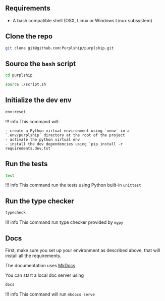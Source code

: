 ## Requirements

- A bash compatible shell (OSX, Linux or Windows Linux subsystem)

## Clone the repo

```bash
git clone git@github.com:Purplship/purplship.git
```

## Source the `bash` script

```bash
cd purplship

source ./script.sh
```

## Initialize the dev env

```bash
env:reset
```

!!! info
    This command will:
    
    - create a Python virtual environment using `venv` in a `.env/purplship` directory at the root of the project
    - activate the python virtual env
    - install the dev dependencies using `pip install -r requirements.dev.txt`

## Run the tests

```bash
test
```

!!! info
    This command run the tests using Python built-in `unittest`

## Run the type checker

```bash
typecheck
```

!!! info
    This command run type checker provided by `mypy`

## Docs

First, make sure you set up your environment as described above, that will install all the requirements.

The documentation uses [MkDocs](https://www.mkdocs.org/)

You can start a local doc server using 

```bash
docs
```

!!! info
    This command will run `mkdocs serve`
